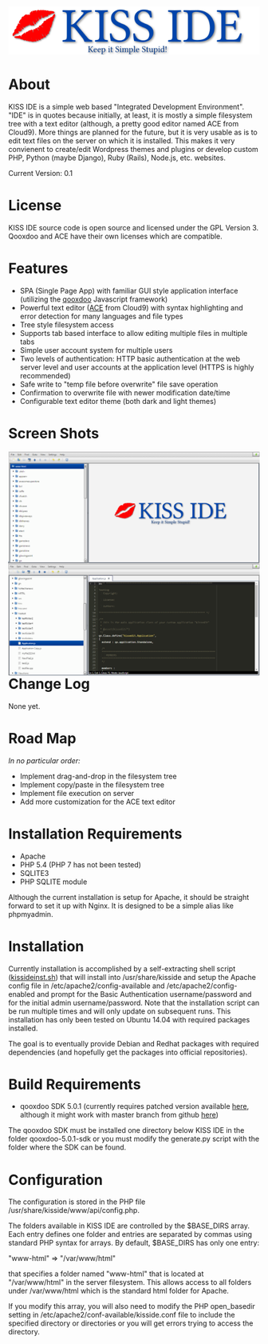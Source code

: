 ![KISS IDE](source/resource/kisside/kisside_background.png "KISS IDE Logo")

# About

KISS IDE is a simple web based "Integrated Development Environment".  "IDE" is in quotes because initially, at least, it is mostly a simple
filesystem tree with a text editor (although, a pretty good editor named ACE from Cloud9).  More things are planned for the future, but it is 
very usable as is to edit text files on the server on which it is installed.  This makes it very convienent to create/edit Wordpress themes and plugins
or develop custom PHP, Python (maybe Django), Ruby (Rails), Node.js, etc. websites.

Current Version: 0.1

# License

KISS IDE source code is open source and licensed under the GPL Version 3.  Qooxdoo and ACE have their own licenses which are compatible.

# Features

* SPA (Single Page App) with familiar GUI style application interface (utilizing the [qooxdoo](http://qooxdoo.org) Javascript framework)
* Powerful text editor ([ACE](https://ace.c9.io) from Cloud9) with syntax highlighting and error detection for many languages and file types
* Tree style filesystem access
* Supports tab based interface to allow editing multiple files in multiple tabs
* Simple user account system for multiple users
* Two levels of authentication: HTTP basic authentication at the web server level and user accounts at the application level (HTTPS is highly recommended)
* Safe write to "temp file before overwrite" file save operation 
* Confirmation to overwrite file with newer modification date/time
* Configurable text editor theme (both dark and light themes)

# Screen Shots

<a href="screenshots/kiss1.png"><img src="screenshots/kiss1.png" align="left" width="640" ></a>
<a href="screenshots/kiss2.png"><img src="screenshots/kiss2.png" align="left" width="640" ></a>

# Change Log

None yet.

# Road Map

*In no particular order:*

* Implement drag-and-drop in the filesystem tree
* Implement copy/paste in the filesystem tree
* Implement file execution on server
* Add more customization for the ACE text editor

# Installation Requirements

* Apache
* PHP 5.4 (PHP 7 has not been tested)
* SQLITE3
* PHP SQLITE module

Although the current installation is setup for Apache, it should be straight forward to set it up with Nginx.  It is designed to be a simple alias like
phpmyadmin.

# Installation

Currently installation is accomplished by a self-extracting shell script ([kissideinst.sh](kissideinst.sh)) that will install into /usr/share/kisside and
setup the Apache config file in /etc/apache2/config-available and /etc/apache2/config-enabled and prompt for the Basic Authentication username/password and 
for the initial admin username/password.  Note that the installation script can be run multiple times and will only update on subsequent runs.  This installation
has only been tested on Ubuntu 14.04 with required packages installed.

The goal is to eventually provide Debian and Redhat packages with required dependencies (and hopefully get the packages into official repositories).

# Build Requirements

* qooxdoo SDK 5.0.1 (currently requires patched version available [here](qooxdoo-5.0.1-sdk.tgz), although it might work with master branch from github [here](https://github.com/qooxdoo/qooxdoo))

The qooxdoo SDK must be installed one directory below KISS IDE in the folder qooxdoo-5.0.1-sdk or you must modify the generate.py script with the folder where the SDK can be found.

# Configuration

The configuration is stored in the PHP file /usr/share/kisside/www/api/config.php.

The folders available in KISS IDE are controlled by the $BASE_DIRS array.  Each entry defines one folder and entries are separated by commas using standard PHP syntax for arrays.  By default, 
$BASE_DIRS has only one entry:

"www-html" => "/var/www/html"

that specifies a folder named "www-html" that is located at "/var/www/html" in the server filesystem.  This allows access to all folders under /var/www/html which is the standard html folder for Apache.  

If you modify this array, you will also need to modify the PHP open_basedir setting in /etc/apache2/conf-available/kisside.conf file to include the specified directory or directories or you will get errors
trying to access the directory.

